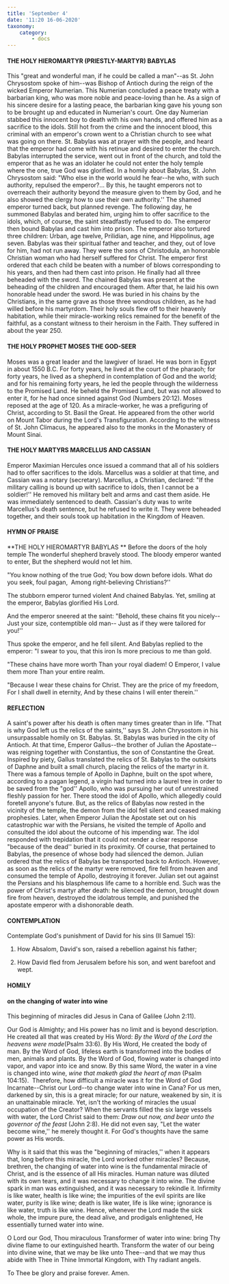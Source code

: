 ```yaml
---
title: 'September 4'
date: '11:20 16-06-2020'
taxonomy:
    category:
        - docs
---
```


#### THE HOLY HIEROMARTYR (PRIESTLY-MARTYR) BABYLAS

This "great and wonderful man, if he could be called a man"--as St. John Chrysostom spoke of him--was Bishop of Antioch during the reign of the wicked Emperor Numerian. This Numerian concluded a peace treaty with a barbarian king, who was more noble and peace-loving than he. As a sign of his sincere desire for a lasting peace, the barbarian king gave his young son to be brought up and educated in Numerian's court. One day Numerian stabbed this innocent boy to death with his own hands, and offered him as a sacrifice to the idols. Still hot from the crime and the innocent blood, this criminal with an emperor's crown went to a Christian church to see what was going on there. St. Babylas was at prayer with the people, and heard that the emperor had come with his retinue and desired to enter the church. Babylas interrupted the service, went out in front of the church, and told the emperor that as he was an idolater he could not enter the holy temple where the one, true God was glorified. In a homily about Babylas, St. John Chrysostom said: "Who else in the world would he fear--he who, with such authority, repulsed the emperor?… By this, he taught emperors not to overreach their authority beyond the measure given to them by God, and he also showed the clergy how to use their own authority.'' The shamed emperor turned back, but planned revenge. The following day, he summoned Babylas and berated him, urging him to offer sacrifice to the idols, which, of course, the saint steadfastly refused to do. The emperor then bound Babylas and cast him into prison. The emperor also tortured three children: Urban, age twelve, Prilidian, age nine, and Hippolinus, age seven. Babylas was their spiritual father and teacher, and they, out of love for him, had not run away. They were the sons of Christodula, an honorable Christian woman who had herself suffered for Christ. The emperor first ordered that each child be beaten with a number of blows corresponding to his years, and then had them cast into prison. He finally had all three beheaded with the sword. The chained Babylas was present at the beheading of the children and encouraged them. After that, he laid his own honorable head under the sword. He was buried in his chains by the Christians, in the same grave as those three wondrous children, as he had willed before his martyrdom. Their holy souls flew off to their heavenly habitation, while their miracle-working relics remained for the benefit of the faithful, as a constant witness to their heroism in the Faith. They suffered in about the year 250.

#### THE HOLY PROPHET MOSES THE GOD-SEER

Moses was a great leader and the lawgiver of Israel. He was born in Egypt in about 1550 B.C. For forty years, he lived at the court of the pharaoh; for forty years, he lived as a shepherd in contemplation of God and the world; and for his remaining forty years, he led the people through the wilderness to the Promised Land. He beheld the Promised Land, but was not allowed to enter it, for he had once sinned against God (Numbers 20:12). Moses reposed at the age of 120. As a miracle-worker, he was a prefiguring of Christ, according to St. Basil the Great. He appeared from the other world on Mount Tabor during the Lord's Transfiguration. According to the witness of St. John Climacus, he appeared also to the monks in the Monastery of Mount Sinai.

#### THE HOLY MARTYRS MARCELLUS AND CASSIAN

Emperor Maximian Hercules once issued a command that all of his soldiers had to offer sacrifices to the idols. Marcellus was a soldier at that time, and Cassian was a notary (secretary). Marcellus, a Christian, declared: "If the military calling is bound up with sacrifice to idols, then I cannot be a soldier!'' He removed his military belt and arms and cast them aside. He was immediately sentenced to death. Cassian's duty was to write Marcellus's death sentence, but he refused to write it. They were beheaded together, and their souls took up habitation in the Kingdom of Heaven.


#### HYMN OF PRAISE

**THE HOLY HIEROMARTYR BABYLAS
**
Before the doors of the holy temple
The wonderful shepherd bravely stood.
The bloody emperor wanted to enter,
But the shepherd would not let him.

"You know nothing of the true God;
You bow down before idols.
What do you seek, foul pagan, 
Among right-believing Christians?''

The stubborn emperor turned violent
And chained Babylas.
Yet, smiling at the emperor,
Babylas glorified His Lord.

And the emperor sneered at the saint:
"Behold, these chains fit you nicely--
Just your size, contemptible old man--
Just as if they were tailored for you!''

Thus spoke the emperor, and he fell silent.
And Babylas replied to the emperor:
"I swear to you, that this iron
Is more precious to me than gold.

"These chains have more worth
Than your royal diadem!
O Emperor, I value them more
Than your entire realm.

"Because I wear these chains for Christ.
They are the price of my freedom,
For I shall dwell in eternity,
And by these chains I will enter therein.''

#### REFLECTION


A saint's power after his death is often many times greater than in life. "That is why God left us the relics of the saints,'' says St. John Chrysostom in his unsurpassable homily on St. Babylas. St. Babylas was buried in the city of Antioch. At that time, Emperor Gallus--the brother of Julian the Apostate--was reigning together with Constantius, the son of Constantine the Great. Inspired by piety, Gallus translated the relics of St. Babylas to the outskirts of Daphne and built a small church, placing the relics of the martyr in it. There was a famous temple of Apollo in Daphne, built on the spot where, according to a pagan legend, a virgin had turned into a laurel tree in order to be saved from the "god'' Apollo, who was pursuing her out of unrestrained fleshly passion for her. There stood the idol of Apollo, which allegedly could foretell anyone's future. But, as the relics of Babylas now rested in the vicinity of the temple, the demon from the idol fell silent and ceased making prophesies. Later, when Emperor Julian the Apostate set out on his catastrophic war with the Persians, he visited the temple of Apollo and consulted the idol about the outcome of his impending war. The idol responded with trepidation that it could not render a clear response "because of the dead'' buried in its proximity. Of course, that pertained to Babylas, the presence of whose body had silenced the demon. Julian ordered that the relics of Babylas be transported back to Antioch. However, as soon as the relics of the martyr were removed, fire fell from heaven and consumed the temple of Apollo, destroying it forever. Julian set out against the Persians and his blasphemous life came to a horrible end. Such was the power of Christ's martyr after death: he silenced the demon, brought down fire from heaven, destroyed the idolatrous temple, and punished the apostate emperor with a dishonorable death.



#### CONTEMPLATION


Contemplate God's punishment of David for his sins (II Samuel 15):

1.  How Absalom, David's son, raised a rebellion against his father;

1.  How David fled from Jerusalem before his son, and went barefoot and wept.



#### HOMILY

#### on the changing of water into wine


This beginning of miracles did Jesus in Cana of Galilee (John 2:11).


Our God is Almighty; and His power has no limit and is beyond description. He created all that was created by His Word: *By the Word of the Lord the heavens were made*(Psalm 33:6). By His Word, He created the body of man. By the Word of God, lifeless earth is transformed into the bodies of men, animals and plants. By the Word of God, flowing water is changed into vapor, and vapor into ice and snow. By this same Word, the water in a vine is changed into wine, *wine that maketh glad the heart of man* (Psalm 104:15).  Therefore, how difficult a miracle was it for the Word of God Incarnate--Christ our Lord--to change water into wine in Cana? For us men, darkened by sin, this is a great miracle; for our nature, weakened by sin, it is an unattainable miracle. Yet, isn't the working of miracles the usual occupation of the Creator? When the servants filled the six large vessels with water, the Lord Christ said to them: *Draw out now, and bear unto the governor of the feast* (John 2:8). He did not even say, "Let the water become wine,'' he merely thought it. For God's thoughts have the same power as His words.

Why is it said that this was the "beginning of miracles,'' when it appears that, long before this miracle, the Lord worked other miracles? Because, brethren, the changing of water into wine is the fundamental miracle of Christ, and is the essence of all His miracles. Human nature was diluted with its own tears, and it was necessary to change it into wine. The divine spark in man was extinguished, and it was necessary to rekindle it. Infirmity is like water, health is like wine; the impurities of the evil spirits are like water, purity is like wine; death is like water, life is like wine; ignorance is like water, truth is like wine. Hence, whenever the Lord made the sick whole, the impure pure, the dead alive, and prodigals enlightened, He essentially turned water into wine.

O Lord our God, Thou miraculous Transformer of water into wine: bring Thy divine flame to our extinguished hearth. Transform the water of our being into divine wine, that we may be like unto Thee--and that we may thus abide with Thee in Thine Immortal Kingdom, with Thy radiant angels.

To Thee be glory and praise forever. Amen.
